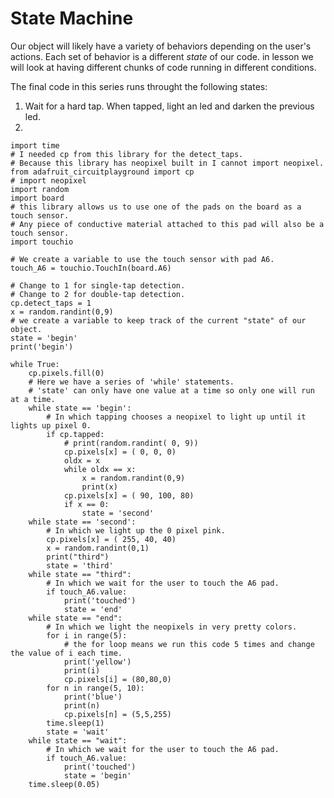 # State Machine

Our object will likely have a variety of behaviors depending on the user's actions. Each set of behavior is a different *state* of our code. in lesson we will look at having different chunks of code running in different conditions.

The final code in this series runs throught the following states:

1. Wait for a hard tap. When tapped, light an led and darken the previous led.
1. 

```
import time
# I needed cp from this library for the detect_taps.
# Because this library has neopixel built in I cannot import neopixel.
from adafruit_circuitplayground import cp
# import neopixel
import random
import board
# this library allows us to use one of the pads on the board as a touch sensor.
# Any piece of conductive material attached to this pad will also be a touch sensor.
import touchio

# We create a variable to use the touch sensor with pad A6.
touch_A6 = touchio.TouchIn(board.A6)

# Change to 1 for single-tap detection.
# Change to 2 for double-tap detection.
cp.detect_taps = 1
x = random.randint(0,9)
# we create a variable to keep track of the current "state" of our object.
state = 'begin'
print('begin')

while True:
	cp.pixels.fill(0)
	# Here we have a series of 'while' statements.
	# 'state' can only have one value at a time so only one will run at a time.
	while state == 'begin':
		# In which tapping chooses a neopixel to light up until it lights up pixel 0.
		if cp.tapped:
			# print(random.randint( 0, 9))
			cp.pixels[x] = ( 0, 0, 0)
			oldx = x
			while oldx == x:
				x = random.randint(0,9)
				print(x)
			cp.pixels[x] = ( 90, 100, 80)
			if x == 0:
				state = 'second'
	while state == 'second':
		# In which we light up the 0 pixel pink.
		cp.pixels[x] = ( 255, 40, 40)
		x = random.randint(0,1)
		print("third")
		state = 'third'
	while state == "third":
		# In which we wait for the user to touch the A6 pad.
		if touch_A6.value:
			print('touched')
			state = 'end'
	while state == "end":
		# In which we light the neopixels in very pretty colors.
		for i in range(5):
			# the for loop means we run this code 5 times and change the value of i each time.
			print('yellow')
			print(i)
			cp.pixels[i] = (80,80,0)
		for n in range(5, 10):
			print('blue')
			print(n)
			cp.pixels[n] = (5,5,255)
		time.sleep(1)
		state = 'wait'
	while state == "wait":
		# In which we wait for the user to touch the A6 pad.
		if touch_A6.value:
			print('touched')
			state = 'begin'
	time.sleep(0.05)
```
